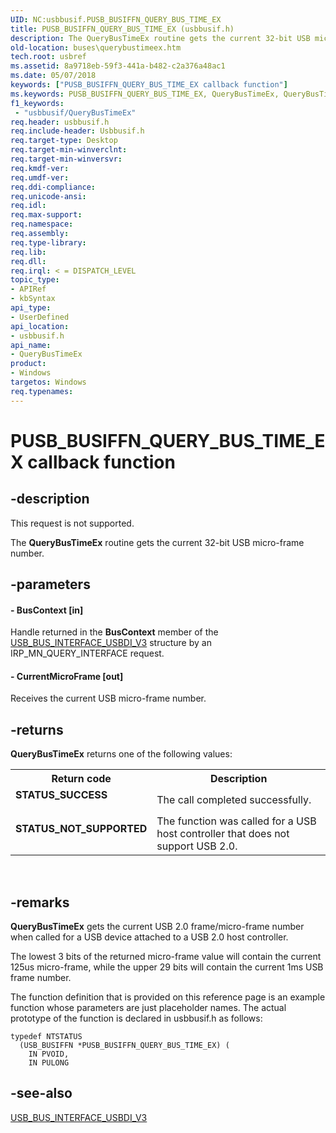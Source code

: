 ```yaml
---
UID: NC:usbbusif.PUSB_BUSIFFN_QUERY_BUS_TIME_EX
title: PUSB_BUSIFFN_QUERY_BUS_TIME_EX (usbbusif.h)
description: The QueryBusTimeEx routine gets the current 32-bit USB micro-frame number.
old-location: buses\querybustimeex.htm
tech.root: usbref
ms.assetid: 8a9718eb-59f3-441a-b482-c2a376a48ac1
ms.date: 05/07/2018
keywords: ["PUSB_BUSIFFN_QUERY_BUS_TIME_EX callback function"]
ms.keywords: PUSB_BUSIFFN_QUERY_BUS_TIME_EX, QueryBusTimeEx, QueryBusTimeEx callback function [Buses], USB_BUSIFFN_QUERY_BUS_TIME_EX, USB_BUSIFFN_QUERY_BUS_TIME_EX callback, buses.querybustimeex, usbbusif/QueryBusTimeEx
f1_keywords:
 - "usbbusif/QueryBusTimeEx"
req.header: usbbusif.h
req.include-header: Usbbusif.h
req.target-type: Desktop
req.target-min-winverclnt: 
req.target-min-winversvr: 
req.kmdf-ver: 
req.umdf-ver: 
req.ddi-compliance: 
req.unicode-ansi: 
req.idl: 
req.max-support: 
req.namespace: 
req.assembly: 
req.type-library: 
req.lib: 
req.dll: 
req.irql: < = DISPATCH_LEVEL
topic_type:
- APIRef
- kbSyntax
api_type:
- UserDefined
api_location:
- usbbusif.h
api_name:
- QueryBusTimeEx
product:
- Windows
targetos: Windows
req.typenames: 
---
```


# PUSB_BUSIFFN_QUERY_BUS_TIME_EX callback function


## -description


This request is not supported.
      

The <b>QueryBusTimeEx</b> routine gets the current 32-bit USB micro-frame number. 


## -parameters












#### - BusContext [in]

Handle returned in the <b>BusContext</b> member of the <a href="https://docs.microsoft.com/windows-hardware/drivers/ddi/usbbusif/ns-usbbusif-_usb_bus_interface_usbdi_v3">USB_BUS_INTERFACE_USBDI_V3</a> structure by an IRP_MN_QUERY_INTERFACE request. 


#### - CurrentMicroFrame [out]

Receives the current USB micro-frame number.


## -returns



<b>QueryBusTimeEx</b> returns one of the following values:

<table>
<tr>
<th>Return code</th>
<th>Description</th>
</tr>
<tr>
<td width="40%">
<dl>
<dt><b>STATUS_SUCCESS</b></dt>
</dl>
</td>
<td width="60%">
The call completed successfully.

</td>
</tr>
<tr>
<td width="40%">
<dl>
<dt><b>STATUS_NOT_SUPPORTED </b></dt>
</dl>
</td>
<td width="60%">
The function was called for a USB host controller that does not support USB 2.0. 

</td>
</tr>
</table>
 




## -remarks



<b>QueryBusTimeEx</b> gets the current USB 2.0 frame/micro-frame number when called for a USB device attached to a USB 2.0 host controller.  


The lowest 3 bits of the returned micro-frame value will contain the current 125us micro-frame, while the upper 29 bits will contain the current 1ms USB frame number.


The function definition that is provided on this reference page is an example function whose parameters are just placeholder names. The actual prototype of the function is declared in usbbusif.h as follows:



<pre class="syntax" xml:space="preserve"><code>typedef NTSTATUS
  (USB_BUSIFFN *PUSB_BUSIFFN_QUERY_BUS_TIME_EX) (
    IN PVOID,
    IN PULONG</code></pre>



## -see-also




<a href="https://docs.microsoft.com/windows-hardware/drivers/ddi/usbbusif/ns-usbbusif-_usb_bus_interface_usbdi_v3">USB_BUS_INTERFACE_USBDI_V3</a>
 

 

